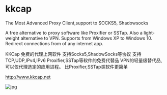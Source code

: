 # kkcap
The Most Advanced Proxy Client,support to SOCKS5, Shadowsocks

A free alternative to proxy software like Proxifier or SSTap.
Also a light-weight alternative to VPN.
Supports from Windows XP to Windows 10.
Redirect connections from of any internet app.

KKCap 免费的代理上网软件
支持Socks5,ShadowSocks等协议
支持TCP,UDP,IPv4,IPv6
Proxifier,SSTap等软件的免费代替品
VPN的轻量级替代品,可以仅代理选定的应用进程。
比Proxifier,SSTap类软件更简单

http://www.kkcap.net

![jpg](https://www.kkcap.net/image/cnbanner.png)

